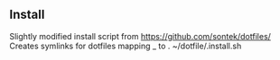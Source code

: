 ## Install
Slightly modified install script from https://github.com/sontek/dotfiles/
Creates symlinks for dotfiles mapping _ to .
    ~/dotfile/.install.sh                     
